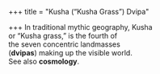 +++
title = "Kusha (“Kusha Grass”) Dvipa"

+++
In traditional mythic geography, Kusha  
or “Kusha grass,” is the fourth of  
the seven concentric landmasses  
(**dvipas**) making up the visible world.  
See also **cosmology**.